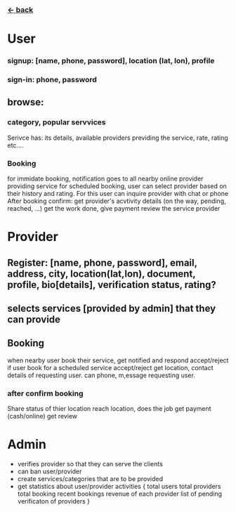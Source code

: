 ### [<- back](../README.md) <br>

# User
### signup: [name, phone, password], location (lat, lon), profile
### sign-in:  phone, password

## browse:
### category, popular servvices
Serivce has: its details, available providers previding the service, rate, rating etc....
### Booking
for immidate booking, notification goes to all nearby online provider providing service
for scheduled booking, user can select provider based on their history and rating. For this user can inquire provider with chat or phone
After booking confirm:
get provider's acvtivity details (on the way, pending, reached, ...)
get the work done, 
give payment
review the service provider


# Provider
## Register: [name, phone, password], email, address, city, location(lat,lon), document, profile, bio[details], verification status, rating?
## selects services [provided by admin] that they can provide
## Booking
when nearby user book their service, get notified and respond accept/reject
if user book for a scheduled service accept/reject
get location, contact details of requesting user.
can phone, m,essage requesting user.

### after confirm booking 
Share status of thier location
reach location, 
does the job
get payment (cash/online)
get review

# Admin
- verifies provider so that they can serve the clients
- can ban user/provider
- create services/categories that are to be provided
- get statistics about user/provider activities {
    total users
    total providers
    total booking
    recent bookings
    revenue of each provider
    list of pending verificaton of providers
}